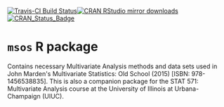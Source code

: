 
<!-- README.md is generated from README.Rmd. Please edit that file -->
[![Travis-CI Build Status](https://travis-ci.org/coatless/msos.svg?branch=master)](https://travis-ci.org/coatless/msos)[![CRAN RStudio mirror downloads](http://cranlogs.r-pkg.org/badges/msos)](http://www.r-pkg.org/pkg/msos)[![CRAN\_Status\_Badge](http://www.r-pkg.org/badges/version/msos)](https://cran.r-project.org/package=msos)

`msos` R package
================

Contains necessary Multivariate Analysis methods and data sets used in John Marden's Multivariate Statistics: Old School (2015) \[ISBN: 978-1456538835\]. This is also a companion package for the STAT 571: Multivariate Analysis course at the University of Illinois at Urbana-Champaign (UIUC).
